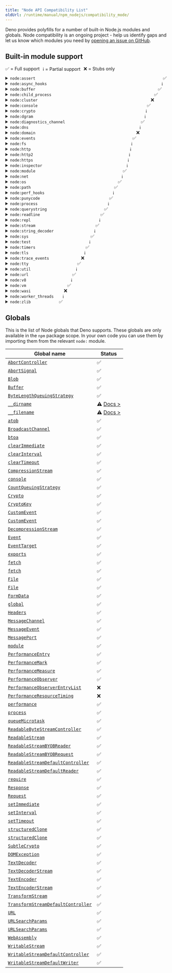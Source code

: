 ```yaml
---
title: "Node API Compatibility List"
oldUrl: /runtime/manual/npm_nodejs/compatibility_mode/
---
```


Deno provides polyfills for a number of built-in Node.js modules and globals.
Node compatibility is an ongoing project - help us identify gaps and let us know
which modules you need by
[opening an issue on GitHub](https://github.com/denoland/deno).

## Built-in module support

<div style="display: flex; flex-direction: row; gap: 10px; flex-wrap: wrap; margin-bottom: 10px">
  <div>✅ = Full support</div>
  <div>ℹ️ = Partial support</div>
  <div>❌ = Stubs only</div>
</div>

<details>
  <summary>
    <code>node:assert</code>
    <div style="float: right">
      <span>✅</span>
    </div>
  </summary>
  <p>
    Fully supported.
  </p>
  <p>
    <a href="https://nodejs.org/api/assert.html">Node.js docs</a>
  </p>
</details>

<details>
  <summary>
    <code>node:async_hooks</code>
    <div style="float: right">
      <span>ℹ️</span>
    </div>
  </summary>
  <p>
    <code>AsyncLocalStorage</code> is supported. <code>AsyncResource</code>,{" "}
    <code>executionAsyncId</code>, and <code>createHook</code> are
    non-functional stubs.
  </p>
  <p>
    <a href="https://nodejs.org/api/async_hooks.html">Node.js docs</a>
  </p>
</details>

<details>
  <summary>
    <code>node:buffer</code>
    <div style="float: right">
      <span>✅</span>
    </div>
  </summary>
  <p>
    Fully supported.
  </p>
  <p>
    <a href="https://nodejs.org/api/buffer.html">Node.js docs</a>
  </p>
</details>

<details>
  <summary>
    <code>node:child_process</code>
    <div style="float: right">
      <span>✅</span>
    </div>
  </summary>
  <p>
    Fully supported.
  </p>
  <p>
    <a href="https://nodejs.org/api/child_process.html">Node.js docs</a>
  </p>
</details>

<details>
  <summary>
    <code>node:cluster</code>
    <div style="float: right">
      <span>❌</span>
    </div>
  </summary>
  <p>All exports are non-functional stubs.</p>
  <p>
    <a href="https://nodejs.org/api/cluster.html">Node.js docs</a>
  </p>
</details>

<details>
  <summary>
    <code>node:console</code>
    <div style="float: right">
      <span>✅</span>
    </div>
  </summary>
  <p>
    Fully supported.
  </p>
  <p>
    <a href="https://nodejs.org/api/console.html">Node.js docs</a>
  </p>
</details>

<details>
  <summary>
    <code>node:crypto</code>
    <div style="float: right">
      <span>ℹ️</span>
    </div>
  </summary>
  <p>
    Missing <code>Certificate</code> class,{" "}
    <code>crypto.Cipheriv.prototype.setAutoPadding</code>,{" "}
    <code>crypto.Decipheriv.prototype.setAutoPadding</code>,{" "}
    <code>crypto.getCipherInfo</code>, <code>crypto.publicDecrypt</code>,{" "}
    <code>crypto.ECDH.prototype.convertKey</code>,{" "}
    <code>crypto.diffieHellman</code>, <code>x448</code> option for{" "}
    <code>generateKeyPair</code>, <code>crypto.KeyObject</code>,{" "}
    <code>safe</code>, <code>add</code> and <code>rem</code> options for{" "}
    <code>generatePrime</code>, <code>crypto.Sign.prototype.sign</code> and{" "}
    <code>crypto.Verify.prototype.verify</code> with non <code>BinaryLike</code>{" "}
    input, <code>crypto.secureHeapUsed</code>, <code>crypto.setEngine</code>,
    legacy methods of <code>crypto.X509Certificate</code>.
  </p>
  <p>
    <a href="https://nodejs.org/api/crypto.html">Node.js docs</a>
  </p>
</details>

<details>
  <summary>
    <code>node:dgram</code>
    <div style="float: right">
      <span>ℹ️</span>
    </div>
  </summary>
  <p>
    Some <code>dgram.Socket</code> instance methods are non-functional stubs:
    <ul>
        <li><code>addMembership</code></li>
        <li><code>addSourceSpecificMembership</code></li>
        <li><code>dropMembership</code></li>
        <li><code>dropSourceSpecificMembership</code></li>
        <li><code>setBroadcast</code></li>
        <li><code>setMulticastInterface</code></li>
        <li><code>setMulticastLoopback</code></li>
        <li><code>setMulticastTtl</code></li>
        <li><code>setTtl</code></li>
        <li><code>ref</code></li>
        <li><code>unref</code></li>
    </ul>
  </p>
  <p>
    <a href="https://nodejs.org/api/dgram.html">Node.js docs</a>
  </p>
</details>

<details>
  <summary>
    <code>node:diagnostics_channel</code>
    <div style="float: right">
      <span>✅</span>
    </div>
  </summary>
  <p>
    Fully supported.
  </p>
  <p>
    <a href="https://nodejs.org/api/diagnostics_channel.html">Node.js docs</a>
  </p>
</details>

<details>
  <summary>
    <code>node:dns</code>
    <div style="float: right">
      <span>ℹ️</span>
    </div>
  </summary>
  <p>
    Missing <code>dns.resolve*</code> with <code>ttl</code> option.
  </p>
  <p>
    <a href="https://nodejs.org/api/dns.html">Node.js docs</a>
  </p>
</details>

<details>
  <summary>
    <code>node:domain</code>
    <div style="float: right">
      <span>❌</span>
    </div>
  </summary>
  <p>All exports are non-functional stubs.</p>
  <p>
    <a href="https://nodejs.org/api/domain.html">Node.js docs</a>
  </p>
</details>

<details>
  <summary>
    <code>node:events</code>
    <div style="float: right">
      <span>✅</span>
    </div>
  </summary>
  <p>
    Fully supported.
  </p>
  <p>
    <a href="https://nodejs.org/api/events.html">Node.js docs</a>
  </p>
</details>

<details>
  <summary>
    <code>node:fs</code>
    <div style="float: right">
      <span>ℹ️</span>
    </div>
  </summary>
  <h5>
    <code>node:fs</code>
  </h5>
  <p>
    Missing <code>utf16le</code>, <code>latin1</code> and <code>ucs2</code>{" "}
    encoding for <code>fs.writeFile</code> and <code>fs.writeFileSync</code>.
  </p>
  <h5>
    <code>node:fs/promises</code>
  </h5>
  <p>
    Missing <code>lchmod</code>.
  </p>
  <p>
    <a href="https://nodejs.org/api/fs.html">Node.js docs</a>
  </p>
</details>

<details>
  <summary>
    <code>node:http</code>
    <div style="float: right">
      <span>ℹ️</span>
    </div>
  </summary>
  <p>
    <code>createConnection</code> option is currently not supported.
  </p>
  <p>
    <a href="https://nodejs.org/api/http.html">Node.js docs</a>
  </p>
</details>

<details>
  <summary>
    <code>node:http2</code>
    <div style="float: right">
      <span>ℹ️</span>
    </div>
  </summary>
  <p>
    Partially supported, major work in progress to enable <code>grpc-js</code>.
  </p>
  <p>
    <a href="https://nodejs.org/api/http2.html">Node.js docs</a>
  </p>
</details>

<details>
  <summary>
    <code>node:https</code>
    <div style="float: right">
      <span>ℹ️</span>
    </div>
  </summary>
  <p>
    Missing <code>https.Server.opts.cert</code> and{" "}
    <code>https.Server.opts.key</code> array type.
  </p>
  <p>
    <a href="https://nodejs.org/api/https.html">Node.js docs</a>
  </p>
</details>

<details>
  <summary>
    <code>node:inspector</code>
    <div style="float: right">
      <span>ℹ️</span>
    </div>
  </summary>
  <p>
    <code>console</code> is supported. Other APIs are stubs and will throw an
    error. Due to security implications the Deno team does not plan to polyfill
    these APIs.
  </p>
  <p>
    <a href="https://nodejs.org/api/inspector.html">Node.js docs</a>
  </p>
</details>

<details>
  <summary>
    <code>node:module</code>
    <div style="float: right">
      <span>✅</span>
    </div>
  </summary>
  <p>
    Fully supported.
  </p>
  <p>
    <a href="https://nodejs.org/api/module.html">Node.js docs</a>
  </p>
</details>

<details>
  <summary>
    <code>node:net</code>
    <div style="float: right">
      <span>ℹ️</span>
    </div>
  </summary>
  <p>
    Missing <code>net.Socket.prototype.constructor</code> with <code>fd</code>{" "}
    option.
  </p>
  <p>
    <a href="https://nodejs.org/api/net.html">Node.js docs</a>
  </p>
</details>

<details>
  <summary>
    <code>node:os</code>
    <div style="float: right">
      <span>✅</span>
    </div>
  </summary>
  <p>
    Fully supported.
  </p>
  <p>
    <a href="https://nodejs.org/api/os.html">Node.js docs</a>
  </p>
</details>

<details>
  <summary>
    <code>node:path</code>
    <div style="float: right">
      <span>✅</span>
    </div>
  </summary>
  <p>
    Fully supported.
  </p>
  <p>
    <a href="https://nodejs.org/api/path.html">Node.js docs</a>
  </p>
</details>

<details>
  <summary>
    <code>node:perf_hooks</code>
    <div style="float: right">
      <span>ℹ️</span>
    </div>
  </summary>
  <p>
    Missing <code>perf_hooks.eventLoopUtilization</code>,{" "}
    <code>perf_hooks.timerify</code>,{" "}
    <code>perf_hooks.monitorEventLoopDelay</code>.
  </p>
  <p>
    <a href="https://nodejs.org/api/perf_hooks.html">Node.js docs</a>
  </p>
</details>

<details>
  <summary>
    <code>node:punycode</code>
    <div style="float: right">
      <span>✅</span>
    </div>
  </summary>
  <p>
    Fully supported.
  </p>
  <p>
    <a href="https://nodejs.org/api/punycode.html">Node.js docs</a>
  </p>
</details>

<details>
  <summary>
    <code>node:process</code>
    <div style="float: right">
      <span>ℹ️</span>
    </div>
  </summary>
  <p>
    Missing <code>multipleResolves</code>, <code>worker</code> events.
  </p>
  <p>
    <a href="https://nodejs.org/api/process.html">Node.js docs</a>
  </p>
</details>

<details>
  <summary>
    <code>node:querystring</code>
    <div style="float: right">
      <span>✅</span>
    </div>
  </summary>
  <p>
    Fully supported.
  </p>
  <p>
    <a href="https://nodejs.org/api/querystring.html">Node.js docs</a>
  </p>
</details>

<details>
  <summary>
    <code>node:readline</code>
    <div style="float: right">
      <span>✅</span>
    </div>
  </summary>
  <p>
    Fully supported.
  </p>
  <p>
    <a href="https://nodejs.org/api/readline.html">Node.js docs</a>
  </p>
</details>

<details>
  <summary>
    <code>node:repl</code>
    <div style="float: right">
      <span>ℹ️</span>
    </div>
  </summary>
  <p>
    <code>builtinModules</code> and <code>_builtinLibs</code> are supported.
    Missing <code>REPLServer.prototype.constructor</code> and{" "}
    <code>start()</code>.
  </p>
  <p>
    <a href="https://nodejs.org/api/repl.html">Node.js docs</a>
  </p>
</details>

<details>
  <summary>
    <code>node:stream</code>
    <div style="float: right">
      <span>✅</span>
    </div>
  </summary>
  <p>
    Fully supported.
  </p>
  <p>
    <a href="https://nodejs.org/api/stream.html">Node.js docs</a>
  </p>
</details>

<details>
  <summary>
    <code>node:string_decoder</code>
    <div style="float: right">
      <span>ℹ️</span>
    </div>
  </summary>
  <p>
    Missing decoding of <code>ascii</code>, <code>latin1</code> and{" "}
    <code>utf16le</code> decoding options.
  </p>
  <p>
    <a href="https://nodejs.org/api/string_decoder.html">Node.js docs</a>
  </p>
</details>

<details>
  <summary>
    <code>node:sys</code>
    <div style="float: right">
      <span>✅</span>
    </div>
  </summary>
  <p>
    Fully supported.
  </p>
  <p>
    <a href="https://nodejs.org/api/util.html">Node.js docs</a>
  </p>
</details>

<details>
  <summary>
    <code>node:test</code>
    <div style="float: right">
      <span>ℹ️</span>
    </div>
  </summary>
  <p>
    Currently only <code>test</code> API is supported.
  </p>
  <p>
    <a href="https://nodejs.org/api/test.html">Node.js docs</a>
  </p>
</details>

<details>
  <summary>
    <code>node:timers</code>
    <div style="float: right">
      <span>✅</span>
    </div>
  </summary>
  <p>
    Fully supported.
  </p>
  <p>
    <a href="https://nodejs.org/api/timers.html">Node.js docs</a>
  </p>
</details>

<details>
  <summary>
    <code>node:tls</code>
    <div style="float: right">
      <span>ℹ️</span>
    </div>
  </summary>
  <p>
    Missing <code>createSecurePair</code>.
  </p>
  <p>
    <a href="https://nodejs.org/api/tls.html">Node.js docs</a>
  </p>
</details>

<details>
  <summary>
    <code>node:trace_events</code>
    <div style="float: right">
      <span>❌</span>
    </div>
  </summary>
  <p>All exports are non-functional stubs.</p>
  <p>
    <a href="https://nodejs.org/api/tracing.html">Node.js docs</a>
  </p>
</details>

<details>
  <summary>
    <code>node:tty</code>
    <div style="float: right">
      <span>✅</span>
    </div>
  </summary>
  <p>
    Fully supported.
  </p>
  <p>
    <a href="https://nodejs.org/api/tty.html">Node.js docs</a>
  </p>
</details>

<details>
  <summary>
    <code>node:util</code>
    <div style="float: right">
      <span>ℹ️</span>
    </div>
  </summary>
  <p>
    Missing <code>aborted</code>, <code>transferableAbortSignal</code>, <code>transferableAbortController</code>, <code>MIMEParams</code>, <code>MIMEType</code>, <code>getSystemErrorMap</code>, and <code>debug</code>.
  </p>
  <p>
    <a href="https://nodejs.org/api/util.html">Node.js docs</a>
  </p>
</details>

<details>
  <summary>
    <code>node:url</code>
    <div style="float: right">
      <span>✅</span>
    </div>
  </summary>
  <p>
    Fully supported.
  </p>
  <p>
    <a href="https://nodejs.org/api/url.html">Node.js docs</a>
  </p>
</details>

<details>
  <summary>
    <code>node:v8</code>
    <div style="float: right">
      <span>ℹ️</span>
    </div>
  </summary>
  <p>
    <code>cachedDataVersionTag</code> and <code>getHeapStatistics</code> are
    supported. <code>setFlagsFromStrings</code> is a noop. Other APIs are not
    supported and will throw and error.
  </p>
  <p>
    <a href="https://nodejs.org/api/v8.html">Node.js docs</a>
  </p>
</details>

<details>
  <summary>
    <code>node:vm</code>
    <div style="float: right">
      <span>✅</span>
    </div>
  </summary>
  <p>
    Fully supported.
  </p>
  <p>
    <a href="https://nodejs.org/api/vm.html">Node.js docs</a>
  </p>
</details>

<details>
  <summary>
    <code>node:wasi</code>
    <div style="float: right">
      <span>❌</span>
    </div>
  </summary>
  <p>All exports are non-functional stubs.</p>
  <p>
    <a href="https://nodejs.org/api/wasi.html">Node.js docs</a>
  </p>
</details>

<details>
  <summary>
    <code>node:worker_threads</code>
    <div style="float: right">
      <span>ℹ️</span>
    </div>
  </summary>
  <p>
    Missing <code>parentPort.emit</code>,{" "}
    <code>parentPort.removeAllListeners</code>,{" "}
    <code>markAsUntransferable</code>, <code>moveMessagePortToContext</code>,{" "}
    <code>receiveMessageOnPort</code>,{" "}
    <code>Worker.prototype.getHeapSnapshot</code>.
  </p>
  <p>
    <a href="https://nodejs.org/api/worker_threads.html">Node.js docs</a>
  </p>
</details>

<details>
  <summary>
    <code>node:zlib</code>
    <div style="float: right">
      <span>✅</span>
    </div>
  </summary>
  <p>
    Fully supported.
  </p>
  <p>
    <a href="https://nodejs.org/api/zlib.html">Node.js docs</a>
  </p>
</details>

## Globals

This is the list of Node globals that Deno supports. These globals are only
available in the `npm` package scope. In your own code you can use them by
importing them from the relevant `node:` module.

| Global name                                                                                                      | Status                                         |
| ---------------------------------------------------------------------------------------------------------------- | ---------------------------------------------- |
| [`AbortController`](https://nodejs.org/api/globals.html#class-abortcontroller)                                   | ✅                                             |
| [`AbortSignal`](https://nodejs.org/api/globals.html#class-abortsignal)                                           | ✅                                             |
| [`Blob`](https://nodejs.org/api/globals.html#class-blob)                                                         | ✅                                             |
| [`Buffer`](https://nodejs.org/api/globals.html#class-buffer)                                                     | ✅                                             |
| [`ByteLengthQueuingStrategy`](https://nodejs.org/api/globals.html#class-bytelengthqueuingstrategy)               | ✅                                             |
| [`__dirname`](https://nodejs.org/api/globals.html#__dirname)                                                     | ⚠️ [Docs &gt;](./migrate#nodejs-global-objects) |
| [`__filename`](https://nodejs.org/api/globals.html#__filename)                                                   | ⚠️ [Docs &gt;](./migrate#nodejs-global-objects) |
| [`atob`](https://nodejs.org/api/globals.html#atobdata)                                                           | ✅                                             |
| [`BroadcastChannel`](https://nodejs.org/api/globals.html#broadcastchannel)                                       | ✅                                             |
| [`btoa`](https://nodejs.org/api/globals.html#btoadata)                                                           | ✅                                             |
| [`clearImmediate`](https://nodejs.org/api/globals.html#clearimmediateimmediateobject)                            | ✅                                             |
| [`clearInterval`](https://nodejs.org/api/globals.html#clearintervalintervalobject)                               | ✅                                             |
| [`clearTimeout`](https://nodejs.org/api/globals.html#cleartimeouttimeoutobject)                                  | ✅                                             |
| [`CompressionStream`](https://nodejs.org/api/globals.html#class-compressionstream)                               | ✅                                             |
| [`console`](https://nodejs.org/api/globals.html#console)                                                         | ✅                                             |
| [`CountQueuingStrategy`](https://nodejs.org/api/globals.html#class-countqueuingstrategy)                         | ✅                                             |
| [`Crypto`](https://nodejs.org/api/globals.html#crypto)                                                           | ✅                                             |
| [`CryptoKey`](https://nodejs.org/api/globals.html#cryptokey)                                                     | ✅                                             |
| [`CustomEvent`](https://nodejs.org/api/globals.html#customevent)                                                 | ✅                                             |
| [`CustomEvent`](https://nodejs.org/api/globals.html#customevent)                                                 | ✅                                             |
| [`DecompressionStream`](https://nodejs.org/api/globals.html#class-decompressionstream)                           | ✅                                             |
| [`Event`](https://nodejs.org/api/globals.html#event)                                                             | ✅                                             |
| [`EventTarget`](https://nodejs.org/api/globals.html#eventtarget)                                                 | ✅                                             |
| [`exports`](https://nodejs.org/api/globals.html#exports)                                                         | ✅                                             |
| [`fetch`](https://nodejs.org/api/globals.html#fetch)                                                             | ✅                                             |
| [`fetch`](https://nodejs.org/api/globals.html#fetch)                                                             | ✅                                             |
| [`File`](https://nodejs.org/api/globals.html#class-file)                                                         | ✅                                             |
| [`File`](https://nodejs.org/api/globals.html#class-file)                                                         | ✅                                             |
| [`FormData`](https://nodejs.org/api/globals.html#class-formdata)                                                 | ✅                                             |
| [`global`](https://nodejs.org/api/globals.html#global)                                                           | ✅                                             |
| [`Headers`](https://nodejs.org/api/globals.html#class-headers)                                                   | ✅                                             |
| [`MessageChannel`](https://nodejs.org/api/globals.html#messagechannel)                                           | ✅                                             |
| [`MessageEvent`](https://nodejs.org/api/globals.html#messageevent)                                               | ✅                                             |
| [`MessagePort`](https://nodejs.org/api/globals.html#messageport)                                                 | ✅                                             |
| [`module`](https://nodejs.org/api/globals.html#module)                                                           | ✅                                             |
| [`PerformanceEntry`](https://nodejs.org/api/globals.html#performanceentry)                                       | ✅                                             |
| [`PerformanceMark`](https://nodejs.org/api/globals.html#performancemark)                                         | ✅                                             |
| [`PerformanceMeasure`](https://nodejs.org/api/globals.html#performancemeasure)                                   | ✅                                             |
| [`PerformanceObserver`](https://nodejs.org/api/globals.html#performanceobserver)                                 | ✅                                             |
| [`PerformanceObserverEntryList`](https://nodejs.org/api/globals.html#performanceobserverentrylist)               | ❌                                             |
| [`PerformanceResourceTiming`](https://nodejs.org/api/globals.html#performanceresourcetiming)                     | ❌                                             |
| [`performance`](https://nodejs.org/api/globals.html#performance)                                                 | ✅                                             |
| [`process`](https://nodejs.org/api/globals.html#process)                                                         | ✅                                             |
| [`queueMicrotask`](https://nodejs.org/api/globals.html#queuemicrotaskcallback)                                   | ✅                                             |
| [`ReadableByteStreamController`](https://nodejs.org/api/globals.html#class-readablebytestreamcontroller)         | ✅                                             |
| [`ReadableStream`](https://nodejs.org/api/globals.html#class-readablestream)                                     | ✅                                             |
| [`ReadableStreamBYOBReader`](https://nodejs.org/api/globals.html#class-readablestreambyobreader)                 | ✅                                             |
| [`ReadableStreamBYOBRequest`](https://nodejs.org/api/globals.html#class-readablestreambyobrequest)               | ✅                                             |
| [`ReadableStreamDefaultController`](https://nodejs.org/api/globals.html#class-readablestreamdefaultcontroller)   | ✅                                             |
| [`ReadableStreamDefaultReader`](https://nodejs.org/api/globals.html#class-readablestreamdefaultreader)           | ✅                                             |
| [`require`](https://nodejs.org/api/globals.html#require)                                                         | ✅                                             |
| [`Response`](https://nodejs.org/api/globals.html#response)                                                       | ✅                                             |
| [`Request`](https://nodejs.org/api/globals.html#request)                                                         | ✅                                             |
| [`setImmediate`](https://nodejs.org/api/globals.html#setimmediatecallback-args)                                  | ✅                                             |
| [`setInterval`](https://nodejs.org/api/globals.html#setintervalcallback-delay-args)                              | ✅                                             |
| [`setTimeout`](https://nodejs.org/api/globals.html#settimeoutcallback-delay-args)                                | ✅                                             |
| [`structuredClone`](https://nodejs.org/api/globals.html#structuredclonevalue-options)                            | ✅                                             |
| [`structuredClone`](https://nodejs.org/api/globals.html#structuredclonevalue-options)                            | ✅                                             |
| [`SubtleCrypto`](https://nodejs.org/api/globals.html#subtlecrypto)                                               | ✅                                             |
| [`DOMException`](https://nodejs.org/api/globals.html#domexception)                                               | ✅                                             |
| [`TextDecoder`](https://nodejs.org/api/globals.html#textdecoder)                                                 | ✅                                             |
| [`TextDecoderStream`](https://nodejs.org/api/globals.html#class-textdecoderstream)                               | ✅                                             |
| [`TextEncoder`](https://nodejs.org/api/globals.html#textencoder)                                                 | ✅                                             |
| [`TextEncoderStream`](https://nodejs.org/api/globals.html#class-textencoderstream)                               | ✅                                             |
| [`TransformStream`](https://nodejs.org/api/globals.html#class-transformstream)                                   | ✅                                             |
| [`TransformStreamDefaultController`](https://nodejs.org/api/globals.html#class-transformstreamdefaultcontroller) | ✅                                             |
| [`URL`](https://nodejs.org/api/globals.html#url)                                                                 | ✅                                             |
| [`URLSearchParams`](https://nodejs.org/api/globals.html#urlsearchparams)                                         | ✅                                             |
| [`URLSearchParams`](https://nodejs.org/api/globals.html#urlsearchparams)                                         | ✅                                             |
| [`WebAssembly`](https://nodejs.org/api/globals.html#webassembly)                                                 | ✅                                             |
| [`WritableStream`](https://nodejs.org/api/globals.html#class-writablestream)                                     | ✅                                             |
| [`WritableStreamDefaultController`](https://nodejs.org/api/globals.html#class-writablestreamdefaultcontroller)   | ✅                                             |
| [`WritableStreamDefaultWriter`](https://nodejs.org/api/globals.html#class-writablestreamdefaultwriter)           | ✅                                             |
